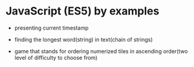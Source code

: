 # JavaScript (ES5) by examples

- presenting current timestamp

- finding the longest word(string) in text(chain of strings)

- game that stands for ordering numerized tiles in ascending order(two level of difficulty to choose from)
